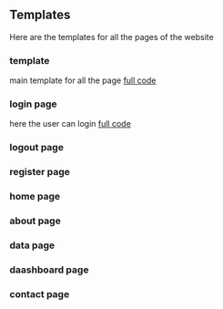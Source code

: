 ## Templates

Here are the templates for all the pages of the website
### template
main template for all the page 
[full code](ok)

### login page
here the user can login
[full code](ok)


### logout page

### register page
### home page
### about page
### data page
### daashboard page
### contact page
  
